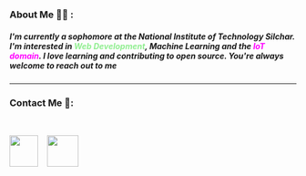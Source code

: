 ### About Me 🙋‍♂️ : 

##### *I'm currently a sophomore at the National Institute of Technology Silchar. I'm interested in <span style="color:lightgreen">Web Development</span>, <span color="red">Machine Learning</span> and the <span style="color:magenta">IoT domain</span>. I love learning and contributing to open source. You're always welcome to reach out to me*
---
### Contact Me 🐬:

<br>

[<img src="https://cdn.jsdelivr.net/gh/devicons/devicon/icons/twitter/twitter-original.svg" height="55px" width="50px"/>][twitter]
&nbsp;&nbsp; 
[<img src="https://cdn.jsdelivr.net/gh/devicons/devicon/icons/linkedin/linkedin-original.svg" height="55px"/>][linkedin]


[twitter]: https://twitter.com/swagatmitra
[linkedin]: https://in.linkedin.com/in/swagatmitra-bhattacharya-572048254
[repo]: https://github.com/swagatmitra-b


          
          

          
          
          
          

          
